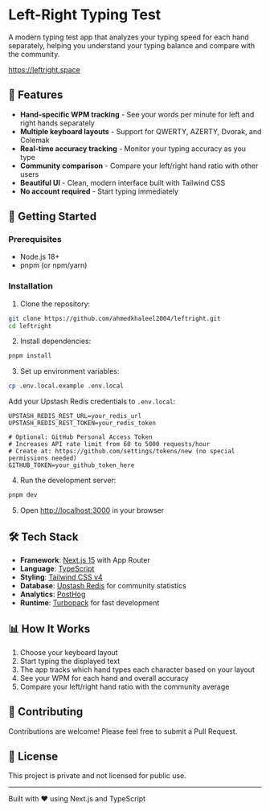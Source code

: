 # Left-Right Typing Test

A modern typing test app that analyzes your typing speed for each hand separately, helping you understand your typing balance and compare with the community.

https://leftright.space

## 🎯 Features

- **Hand-specific WPM tracking** - See your words per minute for left and right hands separately
- **Multiple keyboard layouts** - Support for QWERTY, AZERTY, Dvorak, and Colemak
- **Real-time accuracy tracking** - Monitor your typing accuracy as you type
- **Community comparison** - Compare your left/right hand ratio with other users
- **Beautiful UI** - Clean, modern interface built with Tailwind CSS
- **No account required** - Start typing immediately

## 🚀 Getting Started

### Prerequisites

- Node.js 18+
- pnpm (or npm/yarn)

### Installation

1. Clone the repository:

```bash
git clone https://github.com/ahmedkhaleel2004/leftright.git
cd leftright
```

2. Install dependencies:

```bash
pnpm install
```

3. Set up environment variables:

```bash
cp .env.local.example .env.local
```

Add your Upstash Redis credentials to `.env.local`:

```
UPSTASH_REDIS_REST_URL=your_redis_url
UPSTASH_REDIS_REST_TOKEN=your_redis_token

# Optional: GitHub Personal Access Token
# Increases API rate limit from 60 to 5000 requests/hour
# Create at: https://github.com/settings/tokens/new (no special permissions needed)
GITHUB_TOKEN=your_github_token_here
```

4. Run the development server:

```bash
pnpm dev
```

5. Open [http://localhost:3000](http://localhost:3000) in your browser

## 🛠️ Tech Stack

- **Framework**: [Next.js 15](https://nextjs.org/) with App Router
- **Language**: [TypeScript](https://www.typescriptlang.org/)
- **Styling**: [Tailwind CSS v4](https://tailwindcss.com/)
- **Database**: [Upstash Redis](https://upstash.com/) for community statistics
- **Analytics**: [PostHog](https://posthog.com/)
- **Runtime**: [Turbopack](https://turbo.build/pack) for fast development

## 📊 How It Works

1. Choose your keyboard layout
2. Start typing the displayed text
3. The app tracks which hand types each character based on your layout
4. See your WPM for each hand and overall accuracy
5. Compare your left/right hand ratio with the community average

## 🤝 Contributing

Contributions are welcome! Please feel free to submit a Pull Request.

## 📝 License

This project is private and not licensed for public use.

---

Built with ❤️ using Next.js and TypeScript
